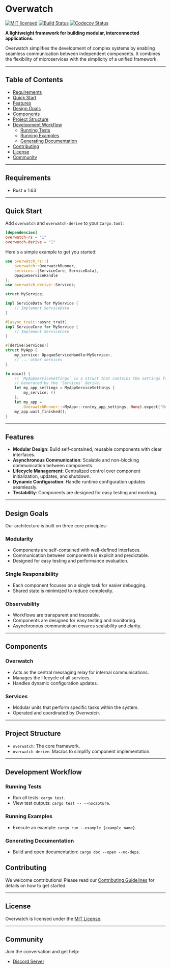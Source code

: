 [mit-badge]: https://img.shields.io/badge/license-MIT-blue.svg

[mit-url]: https://github.com/logos-co/Overwatch/blob/master/LICENSE

[actions-badge]: https://github.com/logos-co/Overwatch/workflows/CI/badge.svg

[actions-url]: https://github.com/logos-co/Overwatch/actions/workflows/main.yml?query=workflow%3ACI+branch%3Amain

[codecov-badge]: https://codecov.io/github/logos-co/Overwatch/branch/main/graph/badge.svg?token=H4CQWRUCUS

[codecov-url]: https://codecov.io/github/logos-co/Overwatch

# Overwatch

[![MIT licensed][mit-badge]][mit-url]
[![Build Status][actions-badge]][actions-url]
[![Codecov Status][codecov-badge]][codecov-url]

**A lightweight framework for building modular, interconnected applications.**

Overwatch simplifies the development of complex systems by enabling seamless communication between independent
components. It combines the flexibility of microservices with the simplicity of a unified framework.

---

## Table of Contents

- [Requirements](#requirements)
- [Quick Start](#quick-start)
- [Features](#features)
- [Design Goals](#design-goals)
- [Components](#components)
- [Project Structure](#project-structure)
- [Development Workflow](#development-workflow)
    - [Running Tests](#running-tests)
    - [Running Examples](#running-examples)
    - [Generating Documentation](#generating-documentation)
- [Contributing](#contributing)
- [License](#license)
- [Community](#community)

---

## Requirements

- Rust ≥ 1.63

---

## Quick Start

Add `overwatch` and `overwatch-derive` to your `Cargo.toml`:

```toml
[dependencies]
overwatch-rs = "1"
overwatch-derive = "1"
```

Here's a simple example to get you started:

```rust
use overwatch_rs::{
    overwatch::OverwatchRunner,
    services::{ServiceCore, ServiceData},
    OpaqueServiceHandle
};
use overwatch_derive::Services;

struct MyService;

impl ServiceData for MyService {
    // Implement ServiceData
}

#[async_trait::async_trait]
impl ServiceCore for MyService {
    // Implement ServiceCore
}

#[derive(Services)]
struct MyApp {
    my_service: OpaqueServiceHandle<MyService>,
    // ... other services
}

fn main() {
    // `MyAppServiceSettings` is a struct that contains the settings for each service.
    // Generated by the `Services` derive.
    let my_app_settings = MyAppServiceSettings {
        my_service: ()
    };
    let my_app =
        OverwatchRunner::<MyApp>::run(my_app_settings, None).expect("OverwatchRunner failed");
    my_app.wait_finished();
}
```

---

## Features

- **Modular Design**: Build self-contained, reusable components with clear interfaces.
- **Asynchronous Communication**: Scalable and non-blocking communication between components.
- **Lifecycle Management**: Centralized control over component initialization, updates, and shutdown.
- **Dynamic Configuration**: Handle runtime configuration updates seamlessly.
- **Testability**: Components are designed for easy testing and mocking.

---

## Design Goals

Our architecture is built on three core principles:

### **Modularity**

- Components are self-contained with well-defined interfaces.
- Communication between components is explicit and predictable.
- Designed for easy testing and performance evaluation.

### **Single Responsibility**

- Each component focuses on a single task for easier debugging.
- Shared state is minimized to reduce complexity.

### **Observability**

- Workflows are transparent and traceable.
- Components are designed for easy testing and monitoring.
- Asynchronous communication ensures scalability and clarity.

---

## Components

### **Overwatch**

- Acts as the central messaging relay for internal communications.
- Manages the lifecycle of all services.
- Handles dynamic configuration updates.

### **Services**

- Modular units that perform specific tasks within the system.
- Operated and coordinated by *Overwatch*.

---

## Project Structure

- `overwatch`: The core framework.
- `overwatch-derive`: Macros to simplify component implementation.

---

## Development Workflow

### **Running Tests**

- Run all tests: `cargo test`.
- View test outputs: `cargo test -- --nocapture`.

### **Running Examples**

- Execute an example: `cargo run --example {example_name}`.

### **Generating Documentation**

- Build and open documentation: `cargo doc --open --no-deps`.

## Contributing

We welcome contributions! Please read our [Contributing Guidelines](CONTRIBUTING.md) for details on how to get started.

---

## License

Overwatch is licensed under the [MIT License](LICENSE).

---

## Community

Join the conversation and get help:

- [Discord Server](https://discord.gg/G6q8FgZq)
